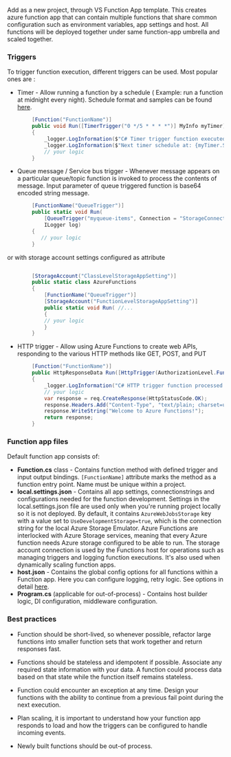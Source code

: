 Add as a new project, through VS Function App template. This creates azure function app that can contain multiple functions that share common configuration such as environment variables, app settings and host.
All functions will be deployed together under same function-app umbrella and  scaled together.

### Triggers

To trigger function execution, different triggers can be used. Most popular ones are :

* Timer - Allow running a function by a schedule ( Example: run a function at midnight every night). Schedule format and samples can be found [here](https://docs.microsoft.com/en-us/azure/azure-functions/functions-bindings-timer?tabs=csharp#ncrontab-expressions).

```c#
		[Function("FunctionName")]
		public void Run([TimerTrigger("0 */5 * * * *")] MyInfo myTimer)
		{
		    _logger.LogInformation($"C# Timer trigger function executed at: {DateTime.Now}");
		    _logger.LogInformation($"Next timer schedule at: {myTimer.ScheduleStatus.Next}");
		    // your logic
		}
```

* Queue message / Service bus trigger - Whenever message appears on a particular queue/topic function is invoked to process the contents of message. Input parameter of queue triggered function is base64 encoded string message.

```c#
		[FunctionName("QueueTrigger")]
		public static void Run(
		    [QueueTrigger("myqueue-items", Connection = "StorageConnectionAppSetting")] string myQueueItem,
		    ILogger log)
		{
		   // your logic
		}
```

or with storage account settings configured as attribute

```c#

		[StorageAccount("ClassLevelStorageAppSetting")]
		public static class AzureFunctions
		{
		    [FunctionName("QueueTrigger")]
		    [StorageAccount("FunctionLevelStorageAppSetting")]
		    public static void Run( //...
		    {
			// your logic
		    }
		}
```

* HTTP trigger - Allow using Azure Functions to create web APIs, responding to the various HTTP methods like GET, POST, and PUT

```c#
		[Function("FunctionName")]
		public HttpResponseData Run([HttpTrigger(AuthorizationLevel.Function, "get", "post")] HttpRequestData req)
		{
		    _logger.LogInformation("C# HTTP trigger function processed a request.");
		    // your logic
		    var response = req.CreateResponse(HttpStatusCode.OK);
		    response.Headers.Add("Content-Type", "text/plain; charset=utf-8");
		    response.WriteString("Welcome to Azure Functions!");
		    return response;
		}
```

### Function app files

Default function app consists of:

* **Function.cs** class - Contains function method with defined trigger and input output bindings. ``[FunctionName]`` attribute marks the method as a function entry point. Name must be unique within a project.
* **local.settings.json** - Contains all app settings, connectionstrings and configurations needed for the function development. Settings in the local.settings.json file are used only when you're running project locally so it is not deployed. By default, it contains  ``AzureWebJobsStorage`` key with a value set to ``UseDevelopmentStorage=true``, which is the connection string for the local Azure Storage Emulator.
Azure Functions are interlocked with Azure Storage services, meaning that every Azure function needs Azure storage configured to be able to run. The storage account connection is used by the Functions host for operations such as managing triggers and logging function executions. It's also used when dynamically scaling function apps.
* **host.json** - Contains the global config options for all functions within a Function app. Here you can configure logging, retry logic. See options in detail [here](https://docs.microsoft.com/en-us/azure/azure-functions/functions-host-json#sample-hostjson-file).
* **Program.cs**  (applicable for out-of-process) - Contains host builder logic, DI configuration, middleware configuration.

### Best practices

* Function should be short-lived, so whenever possible, refactor large functions into smaller function sets that work together and return responses fast.

* Functions should be stateless and idempotent if possible. Associate any required state information with your data. A function could process data based on that state while the function itself remains stateless.

* Function could encounter an exception at any time. Design your functions with the ability to continue from a previous fail point during the next execution.

* Plan scaling, it is important to understand how your function app responds to load and how the triggers can be configured to handle incoming events.

* Newly built functions should be out-of process.
